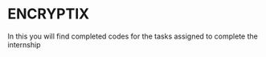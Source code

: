 # ENCRYPTIX
In this you will find completed codes for the tasks assigned to complete the internship
